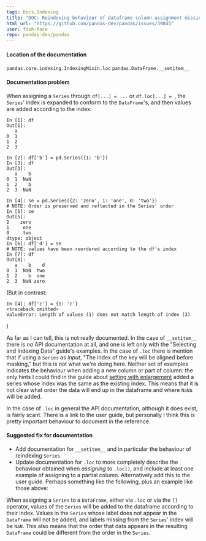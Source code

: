 ```yaml
---
tags: Docs,Indexing
title: "DOC: Reindexing behaviour of dataframe column-assignment missing"
html_url: "https://github.com/pandas-dev/pandas/issues/39845"
user: fish-face
repo: pandas-dev/pandas
---
```


#### Location of the documentation

`pandas.core.indexing.IndexingMixin.loc`
`pandas.DataFrame.__setitem__`

#### Documentation problem

When assigning a `Series` through `df[...] = ...` or `df.loc[...] = `, the `Series`' index is expanded to conform to the `DataFrame`'s, and then values are added according to the index:

```python3
In [1]: df
Out[1]: 
   a
0  1
1  2
2  3

In [2]: df['b'] = pd.Series({1: 'b'})
In [3]: df
Out[3]: 
   a    b
0  1  NaN
1  2    b
2  3  NaN

In [4]: se = pd.Series({2: 'zero', 1: 'one', 0: 'two'})      
# NOTE: Order is preserved and reflected in the Series' order
In [5]: se
Out[5]: 
2    zero
1     one
0     two
dtype: object
In [6]: df['d'] = se
# NOTE: values have been reordered according to the df's index
In [7]: df
Out[8]: 
   a    b    d
0  1  NaN  two
1  2    b  one
2  3  NaN zero
```
(But in contrast:
```python3
In [4]: df['c'] = {1: 'c'} 
<traceback omitted>
ValueError: Length of values (1) does not match length of index (3)
```
)

As far as I can tell, this is not really documented. In the case of `__setitem__` there is *no* API documentation at all, and one is left only with the "Selecting and Indexing Data" guide's examples. In the case of `.loc` there is mention that if using a `Series` as *input*, "The index of the key will be aligned before masking," but this is not what we're doing here. Neither set of examples indicates the behaviour when adding a new column or part of column: the only hints I could find in the guide about [setting with enlargement](https://pandas.pydata.org/pandas-docs/stable/user_guide/indexing.html#setting-with-enlargement) added a series whose index was the same as the existing index. This means that it is not clear what order the data will end up in the dataframe and where `NaN`s will be added.

In the case of `.loc` in general the API documentation, although it does exist, is fairly scant. There is a link to the user guide, but personally I think this is pretty important behaviour to document in the reference.

#### Suggested fix for documentation

* Add documentation for `__setitem__` and in particular the behaviour of reindexing `Series`.
* Update documentation for `.loc` to more completely describe the behaviour obtained when *assigning* to `.loc[]`, and include at least one example of assigning to a partial column. Alternatively add this to the user guide. Perhaps something like the following, plus an example like those above:

When assigning a `Series` to a `DataFrame`, either via `.loc` or via the `[]` operator, values of the `Series` will be added to the dataframe according to their index. Values in the `Series` whose label does not appear in the `DataFrame` will not be added, and labels missing from the `Series`' index will be `NaN`. This also means that the order that data appears in the resulting `DataFrame` could be different from the order in the `Series`.